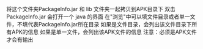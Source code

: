 将这个文件夹PackageInfo.jar 和 lib 文件夹一起拷贝到APK目录下
双击PackageInfo.jar 会打开一个 java 的界面
在"浏览"中可以填文件目录或者单一文件，不填代表PackageInfo.jar所在目录
如果是文件目录，会列出该文件目录下所有APK的信息
如果是单一文件，会列出该APK文件的信息
注意：必须是APK文件才会有输出
